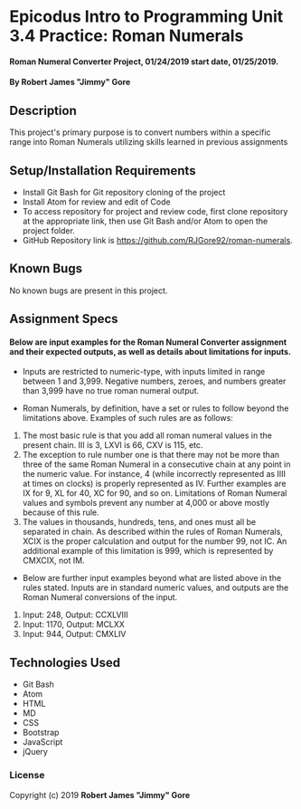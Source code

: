 # Epicodus Intro to Programming Unit 3.4 Practice: Roman Numerals

#### Roman Numeral Converter Project, 01/24/2019 start date, 01/25/2019.

#### By **Robert James "Jimmy" Gore**

## Description

This project's primary purpose is to convert numbers within a specific range into Roman Numerals utilizing skills learned in previous assignments

## Setup/Installation Requirements

* Install Git Bash for Git repository cloning of the project
* Install Atom for review and edit of Code
* To access repository for project and review code, first clone repository at the appropriate link, then use Git Bash and/or Atom to open the project folder.
* GitHub Repository link is https://github.com/RJGore92/roman-numerals.

## Known Bugs

No known bugs are present in this project.

## Assignment Specs

#### Below are input examples for the Roman Numeral Converter assignment and their expected outputs, as well as details about limitations for inputs.

* Inputs are restricted to numeric-type, with inputs limited in range between 1 and 3,999.  Negative numbers, zeroes, and numbers greater than 3,999 have no true roman numeral output.

* Roman Numerals, by definition, have a set or rules to follow beyond the limitations above.  Examples of such rules are as follows:
1. The most basic rule is that you add all roman numeral values in the present chain.  III is 3, LXVI is 66, CXV is 115, etc.
2. The exception to rule number one is that there may not be more than three of the same Roman Numeral in a consecutive chain at any point in the numeric value.  For instance, 4 (while incorrectly represented as IIII at times on clocks) is properly represented as IV.  Further examples are IX for 9, XL for 40, XC for 90, and so on.  Limitations of Roman Numeral values and symbols prevent any number at 4,000 or above mostly because of this rule.
3. The values in thousands, hundreds, tens, and ones must all be separated in chain.  As described within the rules of Roman Numerals,  XCIX is the proper calculation and output for the number 99, not IC.  An additional example of this limitation is 999, which is represented by CMXCIX, not IM.

* Below are further input examples beyond what are listed above in the rules stated.  Inputs are in standard numeric values, and outputs are the Roman Numeral conversions of the input.
1. Input: 248, Output: CCXLVIII
2. Input: 1170, Output: MCLXX
3. Input: 944, Output: CMXLIV


## Technologies Used

* Git Bash
* Atom
* HTML
* MD
* CSS
* Bootstrap
* JavaScript
* jQuery

### License

Copyright (c) 2019 **Robert James "Jimmy" Gore**
